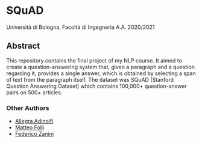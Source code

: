 # SQuAD
Università di Bologna, Facoltà di Ingegneria A.A. 2020/2021

## Abstract
This repository contains the final project of my NLP course. It aimed to create a question-answering system that, given a paragraph and a question regarding it, provides a single answer, which is obtained by selecting a span of text from the paragraph itself. The dataset was SQuAD (Stanford Question Answering Dataset) which contains 100,000+ question-answer pairs on 500+ articles.

### Other Authors
- [Allegra Adinolfi](https://github.com/adinolfiallegra)
- [Matteo Folli](https://github.com/follimatteo)
- [Federico Zanini](https://github.com/federicozanini)
